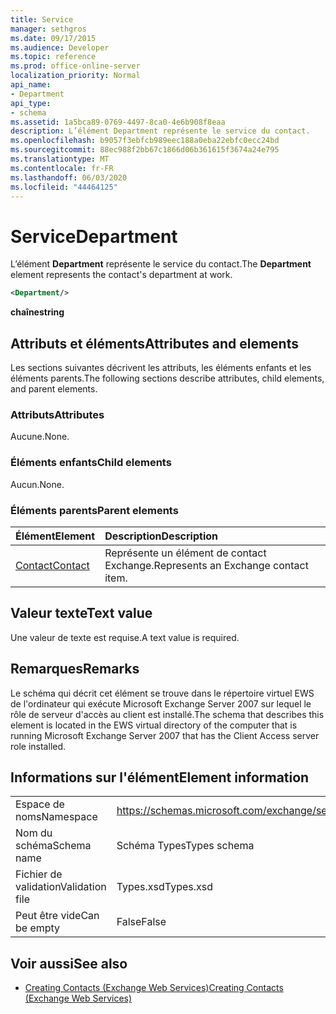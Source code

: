 ```yaml
---
title: Service
manager: sethgros
ms.date: 09/17/2015
ms.audience: Developer
ms.topic: reference
ms.prod: office-online-server
localization_priority: Normal
api_name:
- Department
api_type:
- schema
ms.assetid: 1a5bca89-0769-4497-8ca0-4e6b908f8eaa
description: L’élément Department représente le service du contact.
ms.openlocfilehash: b9057f3ebfcb989eec188a0eba22ebfc0ecc24bd
ms.sourcegitcommit: 88ec988f2bb67c1866d06b361615f3674a24e795
ms.translationtype: MT
ms.contentlocale: fr-FR
ms.lasthandoff: 06/03/2020
ms.locfileid: "44464125"
---
```

# <a name="department"></a><span data-ttu-id="96d3a-103">Service</span><span class="sxs-lookup"><span data-stu-id="96d3a-103">Department</span></span>

<span data-ttu-id="96d3a-104">L’élément **Department** représente le service du contact.</span><span class="sxs-lookup"><span data-stu-id="96d3a-104">The **Department** element represents the contact's department at work.</span></span> 
  
```xml
<Department/>
```

 <span data-ttu-id="96d3a-105">**chaîne**</span><span class="sxs-lookup"><span data-stu-id="96d3a-105">**string**</span></span>
## <a name="attributes-and-elements"></a><span data-ttu-id="96d3a-106">Attributs et éléments</span><span class="sxs-lookup"><span data-stu-id="96d3a-106">Attributes and elements</span></span>

<span data-ttu-id="96d3a-107">Les sections suivantes décrivent les attributs, les éléments enfants et les éléments parents.</span><span class="sxs-lookup"><span data-stu-id="96d3a-107">The following sections describe attributes, child elements, and parent elements.</span></span>
  
### <a name="attributes"></a><span data-ttu-id="96d3a-108">Attributs</span><span class="sxs-lookup"><span data-stu-id="96d3a-108">Attributes</span></span>

<span data-ttu-id="96d3a-109">Aucune.</span><span class="sxs-lookup"><span data-stu-id="96d3a-109">None.</span></span>
  
### <a name="child-elements"></a><span data-ttu-id="96d3a-110">Éléments enfants</span><span class="sxs-lookup"><span data-stu-id="96d3a-110">Child elements</span></span>

<span data-ttu-id="96d3a-111">Aucun.</span><span class="sxs-lookup"><span data-stu-id="96d3a-111">None.</span></span>
  
### <a name="parent-elements"></a><span data-ttu-id="96d3a-112">Éléments parents</span><span class="sxs-lookup"><span data-stu-id="96d3a-112">Parent elements</span></span>

|<span data-ttu-id="96d3a-113">**Élément**</span><span class="sxs-lookup"><span data-stu-id="96d3a-113">**Element**</span></span>|<span data-ttu-id="96d3a-114">**Description**</span><span class="sxs-lookup"><span data-stu-id="96d3a-114">**Description**</span></span>|
|:-----|:-----|
|[<span data-ttu-id="96d3a-115">Contact</span><span class="sxs-lookup"><span data-stu-id="96d3a-115">Contact</span></span>](contact.md) <br/> |<span data-ttu-id="96d3a-116">Représente un élément de contact Exchange.</span><span class="sxs-lookup"><span data-stu-id="96d3a-116">Represents an Exchange contact item.</span></span>  <br/> |
   
## <a name="text-value"></a><span data-ttu-id="96d3a-117">Valeur texte</span><span class="sxs-lookup"><span data-stu-id="96d3a-117">Text value</span></span>

<span data-ttu-id="96d3a-118">Une valeur de texte est requise.</span><span class="sxs-lookup"><span data-stu-id="96d3a-118">A text value is required.</span></span>
  
## <a name="remarks"></a><span data-ttu-id="96d3a-119">Remarques</span><span class="sxs-lookup"><span data-stu-id="96d3a-119">Remarks</span></span>

<span data-ttu-id="96d3a-120">Le schéma qui décrit cet élément se trouve dans le répertoire virtuel EWS de l'ordinateur qui exécute Microsoft Exchange Server 2007 sur lequel le rôle de serveur d'accès au client est installé.</span><span class="sxs-lookup"><span data-stu-id="96d3a-120">The schema that describes this element is located in the EWS virtual directory of the computer that is running Microsoft Exchange Server 2007 that has the Client Access server role installed.</span></span>
  
## <a name="element-information"></a><span data-ttu-id="96d3a-121">Informations sur l'élément</span><span class="sxs-lookup"><span data-stu-id="96d3a-121">Element information</span></span>

|||
|:-----|:-----|
|<span data-ttu-id="96d3a-122">Espace de noms</span><span class="sxs-lookup"><span data-stu-id="96d3a-122">Namespace</span></span>  <br/> |https://schemas.microsoft.com/exchange/services/2006/types  <br/> |
|<span data-ttu-id="96d3a-123">Nom du schéma</span><span class="sxs-lookup"><span data-stu-id="96d3a-123">Schema name</span></span>  <br/> |<span data-ttu-id="96d3a-124">Schéma Types</span><span class="sxs-lookup"><span data-stu-id="96d3a-124">Types schema</span></span>  <br/> |
|<span data-ttu-id="96d3a-125">Fichier de validation</span><span class="sxs-lookup"><span data-stu-id="96d3a-125">Validation file</span></span>  <br/> |<span data-ttu-id="96d3a-126">Types.xsd</span><span class="sxs-lookup"><span data-stu-id="96d3a-126">Types.xsd</span></span>  <br/> |
|<span data-ttu-id="96d3a-127">Peut être vide</span><span class="sxs-lookup"><span data-stu-id="96d3a-127">Can be empty</span></span>  <br/> |<span data-ttu-id="96d3a-128">False</span><span class="sxs-lookup"><span data-stu-id="96d3a-128">False</span></span>  <br/> |
   
## <a name="see-also"></a><span data-ttu-id="96d3a-129">Voir aussi</span><span class="sxs-lookup"><span data-stu-id="96d3a-129">See also</span></span>

- [<span data-ttu-id="96d3a-130">Creating Contacts (Exchange Web Services)</span><span class="sxs-lookup"><span data-stu-id="96d3a-130">Creating Contacts (Exchange Web Services)</span></span>](https://msdn.microsoft.com/library/4845917e-70d1-481c-bbd7-011ec6571789%28Office.15%29.aspx)

